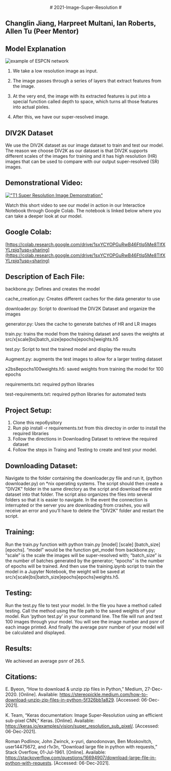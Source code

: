 <p align="center">
# 2021-Image-Super-Resolution #

## Changlin Jiang, Harpreet Multani, Ian Roberts, Allen Tu (Peer Mentor) ##
</p>

## Model Explanation ##
![example of ESPCN network](https://www.researchgate.net/profile/Laure-Tougne/publication/348205251/figure/fig3/AS:998108766953472@1614979082518/Ecient-sub-pixel-convolutional-neural-network-ESPCN-29.ppm)
1. We take a low resolution image as input.

 
2. The image passes through a series of layers that extract features from the image.
 
3. At the very end, the image with its extracted features is put into a special function called depth to space, which turns all those features into actual pixles.
 
4. After this, we have our super-resolved image.
 
## DIV2K Dataset ##
We use the DIV2K dataset as our image dataset to train and test our model. The reason we choose DIV2K as our dataset is that DIV2K supports different scales of the images for training and it has high resolution (HR) images that can be used to compare with our output super-resolved (SR) images.

## Demonstrational Video: ##
[!["T1 Super Resolution Image Demonstration"](https://i9.ytimg.com/vi_webp/OMfTSoxE3QY/mqdefault.webp?v=61b10aaa&sqp=CJDsyI0G&rs=AOn4CLDIbr6yP_G4T5uQXzXDTsp2QtqFwA)](https://youtu.be/OMfTSoxE3QY)

Watch this short video to see our model in action in our Interactice Notebook through Google Colab. The notebook is linked below where you can take a deeper look at our model.

## Google Colab: ##
[https://colab.research.google.com/drive/1sxYCYOPGuRwB46FtIq5Me8TIfXYLrpjq?usp=sharing](https://colab.research.google.com/drive/1sxYCYOPGuRwB46FtIq5Me8TIfXYLrpjq?usp=sharing)

## Description of Each File: ##

backbone.py: Defines and creates the model

cache_creation.py: Creates different caches for the data generator to use

downloader.py: Script to download the DIV2K Dataset and organize the images

generator.py: Uses the cache to generate batches of HR and LR images

train.py: trains the model from the training dataset and saves the weights at src/x[scale]bs[batch_size]epochs[epochs]weights.h5

test.py: Script to test the trained model and display the results

Augment.py: augments the test images to allow for a larger testing dataset

x2bs8epochs100weights.h5: saved weights from training the model for 100 epochs

requirements.txt: required python libraries

test-requirements.txt: required python libraries for automated tests

## Project Setup: ##

1. Clone this repo6ysitory
2. Run pip install -r requirements.txt from this directoy in order to install the required libraries
3. Follow the directions in Downloading Dataset to retrieve the required dataset
4. Follow the steps in Traing and Testing to create and test your model.

## Downloading Dataset: ##
Navigate to the folder containing the downloader.py file and run it, (python downloader.py) on *nix operating systems. The script should then create a "DIV2K" folder in the same directory as the script and download the entire dataset into that folder. The script also organizes the files into several folders so that it is easier to navigate. In the event the connection is interrupted or the server you are downloading from crashes, you will receive an error and you’ll have to delete the "DIV2K" folder and restart the script.
## Training: ##
Run the train.py function with python train.py [model] [scale] [batch_size] [epochs]. “model” would be the function get_model from backbone.py; “scale” is the scale the images will be super-resolved with; “batch_size” is the number of batches generated by the generator; “epochs” is the number of epochs will be trained. And then use the training.ipynb script to train the model in a Jupyter Notebook, the weight will be saved at src/x[scale]bs[batch_size]epochs[epochs]weights.h5.
## Testing: ##
Run the test.py file to test your model. In the file you have a method called testing. Call the method using the file path to the saved weights of your model. Run ‘python test.py’ in your command line. The file will run and test 100 images through your model. You will see the image number and psnr of each image printed. And finally the average psnr number of your model will be calculated and displayed.

## Results: ##
We achieved an average psnr of 26.5.
## Citations: ##
E. Byeon, “How to download & unzip zip files in Python,” Medium, 27-Dec-2020. [Online]. Available: https://stereopickle.medium.com/how-to-download-unzip-zip-files-in-python-5f326bb1a829. [Accessed: 06-Dec-2021].

K. Team, “Keras documentation: Image Super-Resolution using an efficient sub-pixel CNN,” Keras. [Online]. Available: https://keras.io/examples/vision/super_resolution_sub_pixel/. [Accessed: 06-Dec-2021].

Roman Podlinov, John Zwinck, x-yuri, danodonovan, Ben Moskovitch, user14475672, and r1v3n, “Download large file in python with requests,” Stack Overflow, 01-Jul-1961. [Online]. Available: https://stackoverflow.com/questions/16694907/download-large-file-in-python-with-requests. [Accessed: 06-Dec-2021]. 

